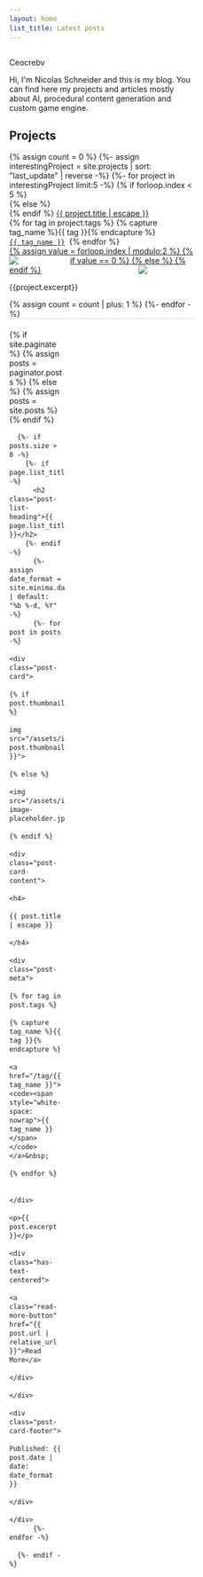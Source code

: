 ```yaml
---
layout: home
list_title: Latest posts
---
```


<div style="float: left; box-sizing:border-box; width: 70%; padding-right: 20px;">
	<div class="box">
		<p>Ceocrebv</p>
		<p>
		Hi, I'm Nicolas Schneider and this is my blog. You can find here my projects and articles mostly about AI, procedural content generation and custom game engine.
		</p>
	</div>
	<div class="box" style="margin-top: 20px;">
		<h2>Projects</h2>
		{% assign count = 0 %}
		{%- assign interestingProject = site.projects | sort: "last_update" | reverse -%}
		{%- for project in interestingProject limit:5 -%}
		{% if forloop.index < 5 %}
		<div style="margin-bottom: 20px; border-bottom: 1px solid rgb(220,220,220);">
		{% else %}
		<div>
		{% endif %}
			<a class="post-link" href="{{ project.url | relative_url }}">{{ project.title | escape }}</a>
			<div class="post-meta">
			{% for tag in project.tags %}
			{% capture tag_name %}{{ tag }}{% endcapture %}
				<a href="/tag/{{ tag_name }}"><code><span style="white-space: nowrap">{{ tag_name }}</span></code></a>&nbsp;
			{% endfor %}
			</div>
			<a href="{{ project.url | relative_url }}">
				{% assign value = forloop.index | modulo:2 %}
				{% if value == 0 %}
				<img src="/assets/images/{{project.thumbnail}}" align="left" style="width: 30%; margin-right: 10px;">
				{% else %}
				<img src="/assets/images/{{project.thumbnail}}" align="right" style="width: 30%; margin-left: 10px;">
				{% endif %}
			</a>
			<p style="text-align: justify; text-justify: inter-word;">
			{{project.excerpt}}
			</p>
			<div style="clear: both;"></div>
		</div>
		{% assign count = count | plus: 1 %}
		{%- endfor -%}
	</div>
</div>
<div style="float: left; box-sizing:border-box; width: 30%;">
	{% if site.paginate %}
		{% assign posts = paginator.posts %}
	  {% else %}
		{% assign posts = site.posts %}
	  {% endif %}


	  {%- if posts.size > 0 -%}
		{%- if page.list_title -%}
		  <h2 class="post-list-heading">{{ page.list_title }}</h2>
		{%- endif -%}
		  {%- assign date_format = site.minima.date_format | default: "%b %-d, %Y" -%}
		  {%- for post in posts -%}
			  <div class="post-card">
			  	{% if post.thumbnail %}
			  		img src="/assets/images/{{ post.thumbnail }}">
			  	{% else %}
			  		<img src="/assets/images/missing-image-placeholder.jpg">
			  	{% endif %}
			  	<div class="post-card-content">
					<h4>
						{{ post.title | escape }}
					</h4>
					<div class="post-meta">
						{% for tag in post.tags %}
						{% capture tag_name %}{{ tag }}{% endcapture %}
							<a href="/tag/{{ tag_name }}"><code><span style="white-space: nowrap">{{ tag_name }}</span></code></a>&nbsp;
						{% endfor %}
					
					</div>
					<p>{{ post.excerpt }}</p>
					<div class="has-text-centered">
						<a class="read-more-button" href="{{ post.url | relative_url }}">Read More</a>
					</div>
				</div>
				<div class="post-card-footer">
					Published: {{ post.date | date: date_format }}
				</div>
			  </div>
		  {%- endfor -%}

	  {%- endif -%}
</div>
<div style="clear:both"></div>